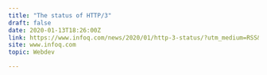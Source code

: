 ```yaml
---
title: "The status of HTTP/3"
draft: false
date: 2020-01-13T18:26:00Z
link: https://www.infoq.com/news/2020/01/http-3-status/?utm_medium=RSS&utm_source=hune
site: www.infoq.com
topic: Webdev  

---
```

